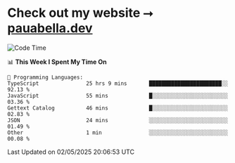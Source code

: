 # Check out my website ⭢ [pauabella.dev](https://pauabella.dev)

<!--START_SECTION:waka-->
![Code Time](http://img.shields.io/badge/Code%20Time-4%2C388%20hrs%2044%20mins-blue)

📊 **This Week I Spent My Time On** 

```text
💬 Programming Languages: 
TypeScript               25 hrs 9 mins       ███████████████████████░░   92.13 % 
JavaScript               55 mins             █░░░░░░░░░░░░░░░░░░░░░░░░   03.36 % 
Gettext Catalog          46 mins             █░░░░░░░░░░░░░░░░░░░░░░░░   02.83 % 
JSON                     24 mins             ░░░░░░░░░░░░░░░░░░░░░░░░░   01.49 % 
Other                    1 min               ░░░░░░░░░░░░░░░░░░░░░░░░░   00.08 % 
```


 Last Updated on 02/05/2025 20:06:53 UTC
<!--END_SECTION:waka-->
